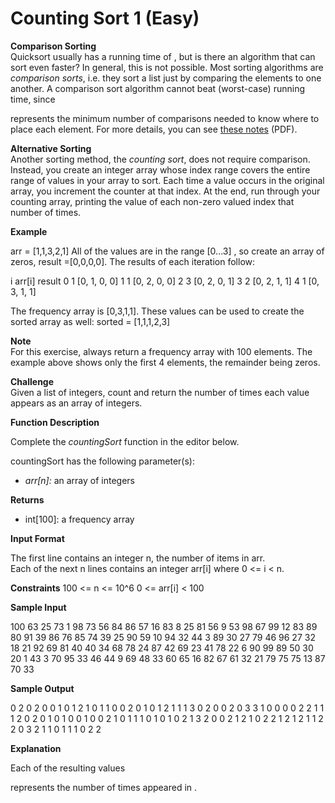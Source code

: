 
# Counting Sort 1 (Easy)
**Comparison Sorting**  
Quicksort usually has a running time of , but is there an algorithm that can sort even faster? In general, this is not possible. Most sorting algorithms are _comparison sorts_, i.e. they sort a list just by comparing the elements to one another. A comparison sort algorithm cannot beat (worst-case) running time, since

represents the minimum number of comparisons needed to know where to place each element. For more details, you can see [these notes](http://www.cs.cmu.edu/~avrim/451f11/lectures/lect0913.pdf) (PDF).

**Alternative Sorting**  
Another sorting method, the _counting sort_, does not require comparison. Instead, you create an integer array whose index range covers the entire range of values in your array to sort. Each time a value occurs in the original array, you increment the counter at that index. At the end, run through your counting array, printing the value of each non-zero valued index that number of times.

**Example**  

arr = [1,1,3,2,1]
All of the values are in the range [0...3] , so create an array of zeros, result =[0,0,0,0]. The results of each iteration follow:

i	arr[i]	result
0	1	[0, 1, 0, 0]
1	1	[0, 2, 0, 0]
2	3	[0, 2, 0, 1]
3	2	[0, 2, 1, 1]
4	1	[0, 3, 1, 1]

The frequency array is [0,3,1,1]. These values can be used to create the sorted array as well: sorted = [1,1,1,2,3]

**Note**  
For this exercise, always return a frequency array with 100 elements. The example above shows only the first 4 elements, the remainder being zeros.

**Challenge**  
Given a list of integers, count and return the number of times each value appears as an array of integers.

**Function Description**

Complete the _countingSort_ function in the editor below.

countingSort has the following parameter(s):

- _arr[n]:_ an array of integers

**Returns**

- int[100]: a frequency array

**Input Format**

The first line contains an integer n, the number of items in arr.  
Each of the next n lines contains an integer arr[i] where 0 <= i < n.

**Constraints**
100 <= n <= 10^6
0 <= arr[i] < 100

  

**Sample Input**

100
63 25 73 1 98 73 56 84 86 57 16 83 8 25 81 56 9 53 98 67 99 12 83 89 80 91 39 86 76 85 74 39 25 90 59 10 94 32 44 3 89 30 27 79 46 96 27 32 18 21 92 69 81 40 40 34 68 78 24 87 42 69 23 41 78 22 6 90 99 89 50 30 20 1 43 3 70 95 33 46 44 9 69 48 33 60 65 16 82 67 61 32 21 79 75 75 13 87 70 33  

**Sample Output**

0 2 0 2 0 0 1 0 1 2 1 0 1 1 0 0 2 0 1 0 1 2 1 1 1 3 0 2 0 0 2 0 3 3 1 0 0 0 0 2 2 1 1 1 2 0 2 0 1 0 1 0 0 1 0 0 2 1 0 1 1 1 0 1 0 1 0 2 1 3 2 0 0 2 1 2 1 0 2 2 1 2 1 2 1 1 2 2 0 3 2 1 1 0 1 1 1 0 2 2 

**Explanation**

Each of the resulting values

represents the number of times appeared in .